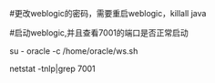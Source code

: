 #更改weblogic的密码，需要重启weblogic，killall java

#启动weblogic,并且查看7001的端口是否正常启动

su - oracle -c /home/oracle/ws.sh

netstat -tnlp|grep 7001
